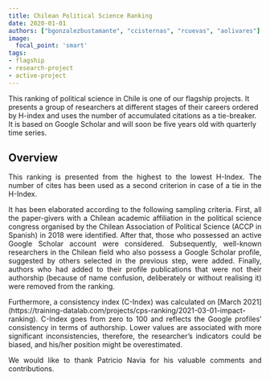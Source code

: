 ```yaml
---
title: Chilean Political Science Ranking
date: 2020-01-01
authors: ["bgonzalezbustamante", "ccisternas", "rcuevas", "aolivares"]
image:
  focal_point: 'smart'
tags:
- flagship
- research-project
- active-project
---
```


This ranking of political science in Chile is one of our flagship projects. It presents a group of researchers at different stages of their careers ordered by H-index and uses the number of accumulated citations as a tie-breaker. It is based on Google Scholar and will soon be five years old with quarterly time series.

<!--more-->

## Overview

<p align="justify">This ranking is presented from the highest to the lowest H-Index. The number of cites has been used as a second criterion in case of a tie in the H-Index.</p>

<p align="justify">It has been elaborated according to the following sampling criteria. First, all the paper-givers with a Chilean academic affiliation in the political science congress organised by the Chilean Association of Political Science (ACCP in Spanish) in 2018 were identified. After that, those who possessed an active Google Scholar account were considered. Subsequently, well-known researchers in the Chilean field who also possess a Google Scholar profile, suggested by others selected in the previous step, were added. Finally, authors who had added to their profile publications that were not their authorship (because of name confusion, deliberately or without realising it) were removed from the ranking.</p>

<p align="justify">Furthermore, a consistency index (C-Index) was calculated on [March 2021](https://training-datalab.com/projects/cps-ranking/2021-03-01-impact-ranking). C-Index goes from zero to 100 and reflects the Google profiles’ consistency in terms of authorship. Lower values are associated with more significant inconsistencies, therefore, the researcher’s indicators could be biased, and his/her position might be overestimated.</p>

<p align="justify">We would like to thank Patricio Navia for his valuable comments and contributions.</p>


